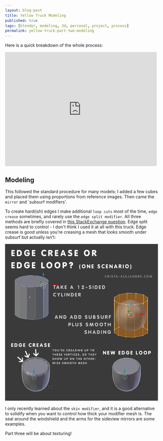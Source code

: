 ```yaml
---
layout: blog-post
title: Yellow Truck Modeling
published: true
tags: [blender, modeling, 3d, personal, project, process]
permalink: yellow-truck-part-two-modeling
---
```

Here is a quick breakdown of the whole process:

<iframe src="https://player.vimeo.com/video/138696883" width="500" height="375" frameborder="0" webkitallowfullscreen mozallowfullscreen allowfullscreen></iframe> 
 

## Modeling

This followed the standard procedure for many models: I added a few cubes and placed them using proportions from reference images. Then came the `mirror` and `subsurf modifiers'. 

To create hard(ish) edges I make additional `loop cuts` most of the time, `edge crease` sometimes, and rarely use the `edge split modifier`. All three methods are briefly covered in [this StackExchange question](http://blender.stackexchange.com/questions/6425/keep-sharp-edges-when-using-subdivision-surface). Edge split seems hard to control - I don't think I used it at all with this truck. Edge crease is good unless you're creasing a mesh that looks smooth under subsurf but actually isn't:

![Edge crease vs edge loops in Blender / 3D modeling](/images/blog/blog-edge-types.png)

I only recently learned about the `skin modifier`, and it is a good alternative to solidify when you want to control how thick your modifier mesh is. The seal around the windshield and the arms for the sideview mirrors are some examples. 

Part three will be about texturing!
